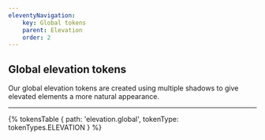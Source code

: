 ```yaml
---
eleventyNavigation:
    key: Global tokens
    parent: Elevation
    order: 2
---
```


## Global elevation tokens
Our global elevation tokens are created using multiple shadows to give elevated elements a more natural appearance.

---

{% tokensTable {
  path: 'elevation.global',
  tokenType: tokenTypes.ELEVATION
} %}
